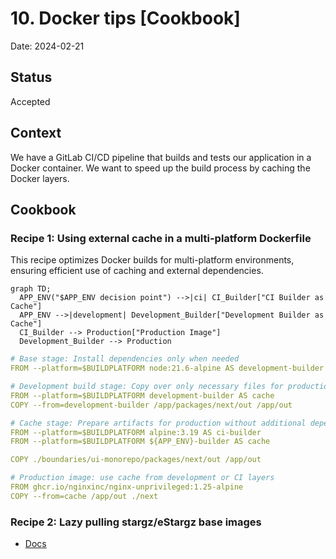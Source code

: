 # 10. Docker tips [Cookbook]

Date: 2024-02-21

## Status

Accepted

## Context

We have a GitLab CI/CD pipeline that builds and tests our application in a Docker container.
We want to speed up the build process by caching the Docker layers.

## Cookbook

### Recipe 1: Using external cache in a multi-platform Dockerfile

This recipe optimizes Docker builds for multi-platform environments, ensuring efficient use of caching and 
external dependencies.

```mermaid
graph TD;
  APP_ENV("$APP_ENV decision point") -->|ci| CI_Builder["CI Builder as Cache"]
  APP_ENV -->|development| Development_Builder["Development Builder as Cache"]
  CI_Builder --> Production["Production Image"]
  Development_Builder --> Production

```

```yaml
# Base stage: Install dependencies only when needed
FROM --platform=$BUILDPLATFORM node:21.6-alpine AS development-builder

# Development build stage: Copy over only necessary files for production
FROM --platform=$BUILDPLATFORM development-builder AS cache
COPY --from=development-builder /app/packages/next/out /app/out

# Cache stage: Prepare artifacts for production without additional dependencies.
FROM --platform=$BUILDPLATFORM alpine:3.19 AS ci-builder
FROM --platform=$BUILDPLATFORM ${APP_ENV}-builder AS cache

COPY ./boundaries/ui-monorepo/packages/next/out /app/out

# Production image: use cache from development or CI layers
FROM ghcr.io/nginxinc/nginx-unprivileged:1.25-alpine
COPY --from=cache /app/out ./next
```

### Recipe 2: Lazy pulling stargz/eStargz base images

- [Docs](https://github.com/moby/buildkit/blob/master/docs/stargz-estargz.md)
